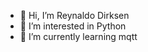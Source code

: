 - 👋 Hi, I’m Reynaldo Dirksen
- 👀 I’m interested in Python
- 🌱 I’m currently learning mqtt

<!---
reynaldodirksen/reynaldodirksen is a ✨ special ✨ repository because its `README.md` (this file) appears on your GitHub profile.
You can click the Preview link to take a look at your changes.
--->
